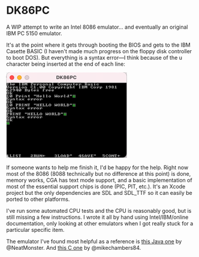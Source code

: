 # DK86PC
A WIP attempt to write an Intel 8086 emulator... and eventually an original IBM PC 5150 emulator.

It's at the point where it gets through booting the BIOS and gets to the IBM Casette BASIC (I haven't made much progress on the floppy disk controller to boot DOS). But everything is a syntax error—I think because of the u character being inserted at the end of each line: 

![Casette BASIC Booting](CasetteBASIC.png)

If someone wants to help me finish it, I'd be happy for the help. Right now most of the 8086 (8088 technically but no difference at this point) is done, memory works, CGA has text mode support, and a basic implementation of most of the essential support chips is done (PIC, PIT, etc.). It's an Xcode project but the only dependencies are SDL and SDL_TTF so it can easily be ported to other platforms.

I've run some automated CPU tests and the CPU is reasonably good, but is still missing a few instructions. I wrote it all by hand using Intel/IBM/online documentation, only looking at other emulators when I got really stuck for a particular specific item.

The emulator I've found most helpful as a reference is [this Java one](https://github.com/NeatMonster/Intel8086) by @NeatMonster. And [this C one](https://github.com/mikechambers84/XTulator/tree/master/XTulator/modules/video) by @mikechambers84.
